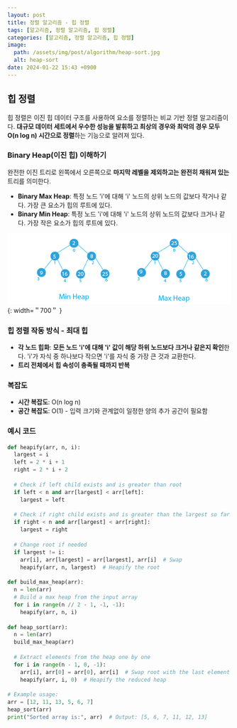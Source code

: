 ```yaml
---
layout: post
title: 정렬 알고리즘 - 힙 정렬
tags: [알고리즘, 정렬 알고리즘, 힙 정렬]
categories: [알고리즘, 정렬 알고리즘, 힙 정렬]
image:
  path: /assets/img/post/algorithm/heap-sort.jpg
  alt: heap-sort
date: 2024-01-22 15:43 +0900
---
```


## 힙 정렬

힙 정렬은 이진 힙 데이터 구조를 사용하여 요소를 정렬하는 비교 기반 정렬 알고리즘이다. **대규모 데이터 세트에서 우수한 성능을 발휘하고 최상의 경우와 최악의 경우 모두 O(n log n) 시간으로 정렬**하는 기능으로 알려져 있다.

### Binary Heap(이진 힙) 이해하기

완전한 이진 트리로 왼쪽에서 오른쪽으로 **마지막 레벨을 제외하고는 완전히 채워져 있는**트리를 의미한다.

- **Binary Max Heap**: 특정 노드 'i'에 대해 'i' 노드의 상위 노드의 값보다 작거나 같다. 가장 큰 요소가 힙의 루트에 있다.
- **Binary Min Heap**: 특정 노드 'i'에 대해 'i' 노드의 상위 노드의 값보다 크거나 같다. 가장 작은 요소가 힙의 루트에 있다.

![max-heap-vs-min-heap](/assets/img/post/algorithm/max-heap-vs-min-heap.png){: width=＂700＂ }

### 힙 정렬 작동 방식 - 최대 힙

- **각 노드 힙화**: **모든 노드 'i'에 대해 'i' 값이 해당 하위 노드보다 크거나 같은지 확인**한다. 'i'가 자식 중 하나보다 작으면 'i'를 자식 중 가장 큰 것과 교환한다.
- **트리 전체에서 힙 속성이 충족될 때까지 반복**

### 복잡도

- **시간 복잡도**: O(n log n)
- **공간 복잡도**: O(1) - 입력 크기와 관계없이 일정한 양의 추가 공간이 필요함

### 예시 코드

```python
def heapify(arr, n, i):
  largest = i
  left = 2 * i + 1
  right = 2 * i + 2

  # Check if left child exists and is greater than root
  if left < n and arr[largest] < arr[left]:
    largest = left

  # Check if right child exists and is greater than the largest so far
  if right < n and arr[largest] < arr[right]:
    largest = right

  # Change root if needed
  if largest != i:
    arr[i], arr[largest] = arr[largest], arr[i]  # Swap
    heapify(arr, n, largest)  # Heapify the root

def build_max_heap(arr):
  n = len(arr)
  # Build a max heap from the input array
  for i in range(n // 2 - 1, -1, -1):
    heapify(arr, n, i)

def heap_sort(arr):
  n = len(arr)
  build_max_heap(arr)

  # Extract elements from the heap one by one
  for i in range(n - 1, 0, -1):
    arr[i], arr[0] = arr[0], arr[i]  # Swap root with the last element
    heapify(arr, i, 0)  # Heapify the reduced heap

# Example usage:
arr = [12, 11, 13, 5, 6, 7]
heap_sort(arr)
print("Sorted array is:", arr)  # Output: [5, 6, 7, 11, 12, 13]
```
